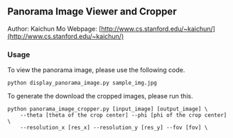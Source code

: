 ## Panorama Image Viewer and Cropper

Author: Kaichun Mo
Webpage: [http://www.cs.stanford.edu/~kaichun/](http://www.cs.stanford.edu/~kaichun/)

### Usage

To view the panorama image, please use the following code.

    python display_panorama_image.py sample_img.jpg

To generate the download the cropped images, please run this.

    python panorama_image_cropper.py [input_image] [output_image] \
        --theta [theta of the crop center] --phi [phi of the crop center] \
        --resolution_x [res_x] --resolution_y [res_y] --fov [fov] \
